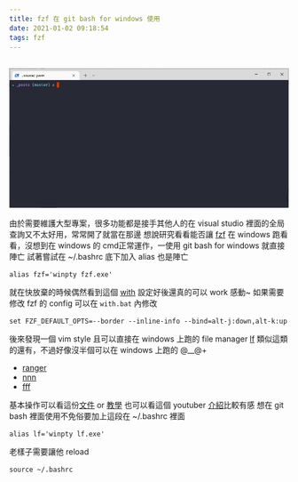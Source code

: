 ```yaml
---
title: fzf 在 git bash for windows 使用
date: 2021-01-02 09:18:54
tags: fzf
---
```

&nbsp;
![terminal](https://raw.githubusercontent.com/weber87na/flowers/master/terminal.png)
<!-- more -->

由於需要維護大型專案，很多功能都是接手其他人的在 visual studio 裡面的全局查詢又不太好用，常常開了就當在那邊
想說研究看看能否讓 [fzf](https://github.com/junegunn/fzf#windows) 在 windows 跑看看，沒想到在 windows 的 cmd正常運作，一使用 git bash for windows 就直接陣亡
試著嘗試在 ~/.bashrc 底下加入 alias 也是陣亡
```
alias fzf='winpty fzf.exe'
```
就在快放棄的時候偶然看到這個 [with](https://github.com/jesse23/with) 設定好後還真的可以 work 感動~
如果需要修改 fzf 的 config 可以在 `with.bat` 內修改
```
set FZF_DEFAULT_OPTS=--border --inline-info --bind=alt-j:down,alt-k:up
```

後來發現一個 vim style 且可以直接在 windows 上跑的 file manager [lf](https://github.com/gokcehan/lf) 
類似這類的還有，不過好像沒半個可以在 windows 上跑的 @__@+
* [ranger](https://github.com/ranger/ranger)
* [nnn](https://github.com/jarun/nnn)
* [fff](https://github.com/dylanaraps/fff)

基本操作可以看這份[文件](https://godoc.org/github.com/gokcehan/lf) or [教學](https://github.com/gokcehan/lf/wiki/Tutorial)
也可以看這個 youtuber [介紹](https://www.youtube.com/watch?v=EGBEIb2DgtQ)比較有感
想在 git bash 裡面使用不免俗要加上這段在 ~/.bashrc 裡面
```
alias lf='winpty lf.exe'
```
老樣子需要讓他 reload
```
source ~/.bashrc
```
